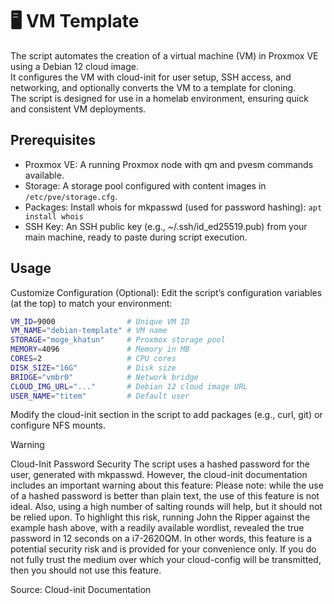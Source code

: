 # 🖥️ VM Template
The script automates the creation of a virtual machine (VM) in Proxmox VE using a Debian 12 cloud image.  
It configures the VM with cloud-init for user setup, SSH access, and networking, and optionally converts the VM to a template for cloning.  
The script is designed for use in a homelab environment, ensuring quick and consistent VM deployments.

## Prerequisites
* Proxmox VE: A running Proxmox node with qm and pvesm commands available.
* Storage: A storage pool configured with content images in `/etc/pve/storage.cfg`.
* Packages: Install whois for mkpasswd (used for password hashing): `apt install whois`
* SSH Key: An SSH public key (e.g., ~/.ssh/id_ed25519.pub) from your main machine, ready to paste during script execution.

## Usage
Customize Configuration (Optional):
Edit the script’s configuration variables (at the top) to match your environment:
```bash
VM_ID=9000                # Unique VM ID
VM_NAME="debian-template" # VM name
STORAGE="moge_khatun"     # Proxmox storage pool
MEMORY=4096               # Memory in MB
CORES=2                   # CPU cores
DISK_SIZE="16G"           # Disk size
BRIDGE="vmbr0"            # Network bridge
CLOUD_IMG_URL="..."       # Debian 12 cloud image URL
USER_NAME="titem"         # Default user
```

Modify the cloud-init section in the script to add packages (e.g., curl, git) or configure NFS mounts.

> [!WARNING]
>
> Cloud-Init Password Security
> The script uses a hashed password for the user, generated with mkpasswd.
> However, the cloud-init documentation includes an important warning about this feature:
> Please note: while the use of a hashed password is better than plain text, the use of this feature is not ideal. Also, using a high number of salting rounds will help, but it should not be relied upon.
> To highlight this risk, running John the Ripper against the example hash above, with a readily available wordlist, revealed the true password in 12 seconds on a i7-2620QM.
> In other words, this feature is a potential security risk and is provided for your convenience only. If you do not fully trust the medium over which your cloud-config will be transmitted, then you should not use this feature.
>
> Source: Cloud-init Documentation

